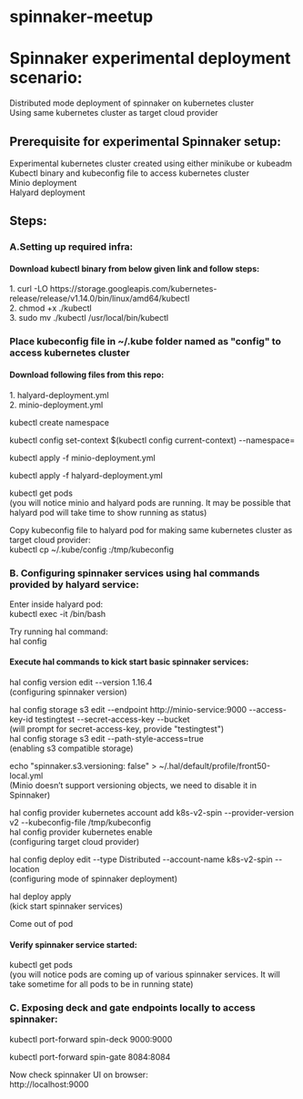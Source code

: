 <h1> spinnaker-meetup </h1>
<h1> Spinnaker experimental deployment scenario: </h1>

<p> Distributed mode deployment of spinnaker on kubernetes cluster <br>
Using same kubernetes cluster as target cloud provider</p>

<h2>Prerequisite for experimental Spinnaker setup: </h2>

<p> Experimental kubernetes cluster created using either minikube or kubeadm <br>
Kubectl binary and kubeconfig file to access kubernetes cluster <br>
Minio deployment <br>
Halyard deployment </p>

<h2>Steps:</h2>

<h3> A.Setting up required infra:</h3>
<h4> Download kubectl binary from below given link and follow steps:</h4>
<p> 1. curl -LO https://storage.googleapis.com/kubernetes-release/release/v1.14.0/bin/linux/amd64/kubectl <br>
2. chmod +x ./kubectl <br>
3. sudo mv ./kubectl /usr/local/bin/kubectl </p>

<h3> Place kubeconfig file in ~/.kube folder named as "config" to access kubernetes cluster</h3>

<h4> Download following files from this repo: </h4>
<p> 1. halyard-deployment.yml <br>
2. minio-deployment.yml </p>

kubectl create namespace <spinnaker-namespace>

kubectl config set-context $(kubectl config current-context) --namespace=<spinnaker-namespace>

kubectl apply -f minio-deployment.yml

kubectl apply -f halyard-deployment.yml

<p> kubectl get pods <br>
(you will notice minio and halyard pods are running. It may be possible that halyard pod will take time to show running as status) </p>

<p> Copy kubeconfig file to halyard pod for making same kubernetes cluster as target cloud provider: <br>
kubectl cp ~/.kube/config <halyard-pod-name>:/tmp/kubeconfig </p>

<h3>  B. Configuring spinnaker services using hal commands provided by halyard service: </h3>

<p> Enter inside halyard pod: <br>
kubectl exec -it <halyard-pod-name> /bin/bash </p>

<p> Try running hal command: <br>
hal config 

<h4> Execute hal commands to kick start basic spinnaker services: </h4>

<p> hal config version edit --version 1.16.4 <br>
(configuring spinnaker version) </p>

<p> hal config storage s3 edit --endpoint http://minio-service:9000 --access-key-id testingtest --secret-access-key --bucket <bucket-name> <br> 
(will prompt for secret-access-key, provide "testingtest") <br>
hal config storage s3 edit --path-style-access=true <br>
(enabling s3 compatible storage) </p>

<p> echo "spinnaker.s3.versioning: false" > ~/.hal/default/profile/front50-local.yml <br>
(Minio doesn’t support versioning objects, we need to disable it in Spinnaker) </p>

<p> hal config provider kubernetes account add k8s-v2-spin --provider-version v2  --kubeconfig-file /tmp/kubeconfig <br>
hal config provider kubernetes enable <br>
(configuring target cloud provider) </p>


<p> hal config deploy edit --type Distributed --account-name k8s-v2-spin --location <spinnaker-namespace> <br>
(configuring mode of spinnaker deployment) </p>

<p> hal deploy apply <br>
(kick start spinnaker services) </p>

Come out of pod

<h4> Verify spinnaker service started: </h4>

<p> kubectl get pods <br>
(you will notice pods are coming up of various spinnaker services. It will take sometime for all pods to be in running state) </p>

<h3> C. Exposing deck and gate endpoints locally to access spinnaker: </h3>

kubectl port-forward spin-deck 9000:9000

kubectl port-forward spin-gate 8084:8084

<p> Now check spinnaker UI on browser: <br>
http://localhost:9000 </p>
